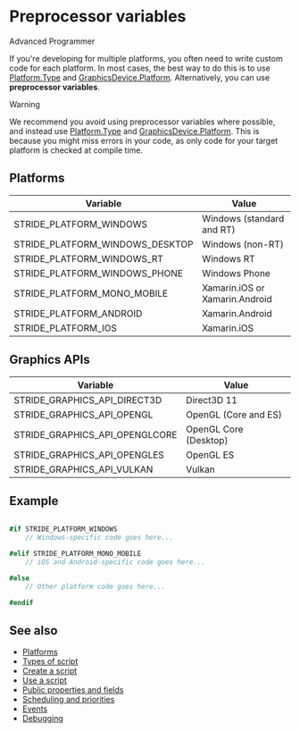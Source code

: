 # Preprocessor variables

<span class="badge text-bg-primary">Advanced</span>
<span class="badge text-bg-success">Programmer</span>

If you're developing for multiple platforms, you often need to write custom code for each platform. In most cases, the best way to do this is to use [Platform.Type](xref:Stride.Core.Platform.Type) and [GraphicsDevice.Platform](xref:Stride.Graphics.GraphicsDevice.Platform). Alternatively, you can use **preprocessor variables**.

> [!Warning]
> We recommend you avoid using preprocessor variables where possible, and instead use [Platform.Type](xref:Stride.Core.Platform.Type) and [GraphicsDevice.Platform](xref:Stride.Graphics.GraphicsDevice.Platform). This is because you might miss errors in your code, as only code for your target platform is checked at compile time.

## Platforms

| Variable | Value |
| -------------------------------------- | ------------------------------ |
| STRIDE_PLATFORM_WINDOWS | Windows (standard and RT) |
| STRIDE_PLATFORM_WINDOWS_DESKTOP | Windows (non-RT) |
| STRIDE_PLATFORM_WINDOWS_RT | Windows RT |
| STRIDE_PLATFORM_WINDOWS_PHONE | Windows Phone |
| STRIDE_PLATFORM_MONO_MOBILE | Xamarin.iOS or Xamarin.Android |
| STRIDE_PLATFORM_ANDROID | Xamarin.Android |
| STRIDE_PLATFORM_IOS | Xamarin.iOS |

## Graphics APIs

| Variable | Value |
| --------------------------------------------- | --------------------- |
| STRIDE_GRAPHICS_API_DIRECT3D | Direct3D 11 |
| STRIDE_GRAPHICS_API_OPENGL | OpenGL (Core and ES) |
| STRIDE_GRAPHICS_API_OPENGLCORE | OpenGL Core (Desktop) |
| STRIDE_GRAPHICS_API_OPENGLES | OpenGL ES |
| STRIDE_GRAPHICS_API_VULKAN | Vulkan |

## Example

```cs

#if STRIDE_PLATFORM_WINDOWS
    // Windows-specific code goes here...

#elif STRIDE_PLATFORM_MONO_MOBILE
    // iOS and Android-specific code goes here...

#else
    // Other platform code goes here...

#endif
```

## See also

* [Platforms](../platforms/index.md)
* [Types of script](types-of-script.md)
* [Create a script](create-a-script.md)
* [Use a script](use-a-script.md)
* [Public properties and fields](public-properties-and-fields.md)
* [Scheduling and priorities](scheduling-and-priorities.md)
* [Events](events.md)
* [Debugging](debugging.md)
